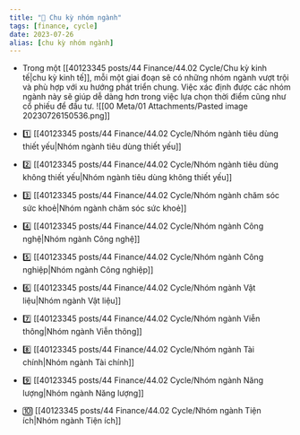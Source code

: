 ```yaml
---
title: "🌱 Chu kỳ nhóm ngành"
tags: [finance, cycle]
date: 2023-07-26
alias: [chu kỳ nhóm ngành]
---
```


- Trong một [[40123345 posts/44 Finance/44.02 Cycle/Chu kỳ kinh tế|chu kỳ kinh tế]], mỗi một giai đoạn sẽ có những nhóm ngành vượt trội và phù hợp với xu hướng phát triển chung. Việc xác định được các nhóm ngành này sẽ giúp dễ dàng hơn trong việc lựa chọn thời điểm cũng như cổ phiếu để đầu tư.
![[00 Meta/01 Attachments/Pasted image 20230726150536.png]]

- 1️⃣ [[40123345 posts/44 Finance/44.02 Cycle/Nhóm ngành tiêu dùng thiết yếu|Nhóm ngành tiêu dùng thiết yếu]]
- 2️⃣ [[40123345 posts/44 Finance/44.02 Cycle/Nhóm ngành tiêu dùng không thiết yếu|Nhóm ngành tiêu dùng không thiết yếu]]
- 3️⃣ [[40123345 posts/44 Finance/44.02 Cycle/Nhóm ngành chăm sóc sức khoẻ|Nhóm ngành chăm sóc sức khoẻ]]
- 4️⃣ [[40123345 posts/44 Finance/44.02 Cycle/Nhóm ngành Công nghệ|Nhóm ngành Công nghệ]]
- 5️⃣ [[40123345 posts/44 Finance/44.02 Cycle/Nhóm ngành Công nghiệp|Nhóm ngành Công nghiệp]]
- 6️⃣ [[40123345 posts/44 Finance/44.02 Cycle/Nhóm ngành Vật liệu|Nhóm ngành Vật liệu]]
- 7️⃣ [[40123345 posts/44 Finance/44.02 Cycle/Nhóm ngành Viễn thông|Nhóm ngành Viễn thông]]
- 8️⃣ [[40123345 posts/44 Finance/44.02 Cycle/Nhóm ngành Tài chính|Nhóm ngành Tài chính]]
- 9️⃣ [[40123345 posts/44 Finance/44.02 Cycle/Nhóm ngành Năng lượng|Nhóm ngành Năng lượng]]
- 🔟 [[40123345 posts/44 Finance/44.02 Cycle/Nhóm ngành Tiện ích|Nhóm ngành Tiện ích]]